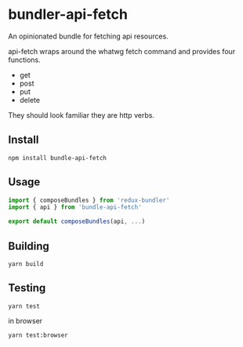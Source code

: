 # bundler-api-fetch

An opinionated bundle for fetching api resources.

api-fetch wraps around the whatwg fetch command and provides four functions.

* get
* post
* put
* delete

They should look familiar they are http verbs.

## Install

```
npm install bundle-api-fetch
```

## Usage

``` js
import { composeBundles } from 'redux-bundler'
import { api } from 'bundle-api-fetch'

export default composeBundles(api, ...)
```
## Building

```
yarn build
```

## Testing

```
yarn test
```

in browser

```
yarn test:browser
```



